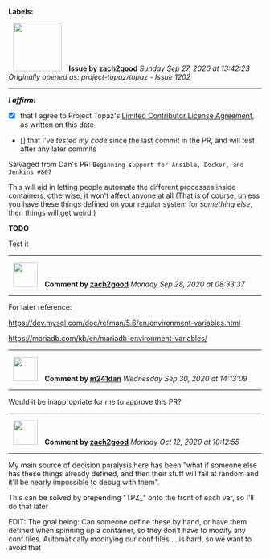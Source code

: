 **Labels:**



<a href="https://github.com/zach2good"><img src="https://avatars3.githubusercontent.com/u/1389729?v=4" width="96" height="96" hspace="10"></img></a> **Issue by [zach2good](https://github.com/zach2good)**
_Sunday Sep 27, 2020 at 13:42:23_
_Originally opened as: project-topaz/topaz - Issue 1202_

----

<!-- place 'x' mark between square [] brackets to affirm: -->
**_I affirm:_**
- [x] that I agree to Project Topaz's [Limited Contributor License Agreement](http://project-topaz.com/blob/release/CONTRIBUTOR_AGREEMENT.md), as written on this date
- [] that I've _tested my code_ since the last commit in the PR, and will test after any later commits

Salvaged from Dan's PR: `Beginning support for Ansible, Docker, and Jenkins #867`

This will aid in letting people automate the different processes inside containers, otherwise, it won't affect anyone at all (That is of course, unless you have these things defined on your regular system for _something else_, then things will get weird.)



**TODO**
Test it


----
<a href="https://github.com/zach2good"><img src="https://avatars3.githubusercontent.com/u/1389729?v=4" width="48" height="48" hspace="10"></img></a> **Comment by [zach2good](https://github.com/zach2good)**
_Monday Sep 28, 2020 at 08:33:37_

----

For later reference:
https://dev.mysql.com/doc/refman/5.6/en/environment-variables.html
https://mariadb.com/kb/en/mariadb-environment-variables/


----
<a href="https://github.com/m241dan"><img src="https://avatars3.githubusercontent.com/u/3581401?v=4" width="48" height="48" hspace="10"></img></a> **Comment by [m241dan](https://github.com/m241dan)**
_Wednesday Sep 30, 2020 at 14:13:09_

----

Would it be inappropriate for me to approve this PR?


----
<a href="https://github.com/zach2good"><img src="https://avatars3.githubusercontent.com/u/1389729?v=4" width="48" height="48" hspace="10"></img></a> **Comment by [zach2good](https://github.com/zach2good)**
_Monday Oct 12, 2020 at 10:12:55_

----

My main source of decision paralysis here has been "what if someone else has these things already defined, and then their stuff will fail at random and it'll be nearly impossible to debug with them".

This can be solved by prepending "TPZ_" onto the front of each var, so I'll do that later

EDIT: The goal being: Can someone define these by hand, or have them defined when spinning up a container, so they don't have to modify any conf files. Automatically modifying our conf files ... is hard, so we want to avoid that 
